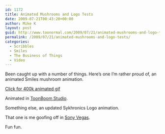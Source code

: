 ```yaml
---
id: 1172
title: Animated Mushrooms and Logo Tests
date: 2009-07-21T00:43:20+00:00
author: Mike K
layout: post
guid: http://www.toonormal.com/2009/07/21/animated-mushrooms-and-logo-tests/
permalink: /2009/07/21/animated-mushrooms-and-logo-tests/
categories:
  - Scribbles
  - Smiles
  - The Business of Things
  - Video
---
```

Been caught up with a number of things. Here&#8217;s one I&#8217;m rather proud of, an animated Smiles mushroom animation.

[Click for 400k animated gif](/wp-content/uploads/2009/07/fullshroomv4.gif)

Animated in [ToonBoom Studio](http://www.toonboom.com).

Something else, an updated Sykhronics Logo animation.



That one is me goofing off in [Sony Vegas](http://www.sonycreativesoftware.com).

Fun fun.